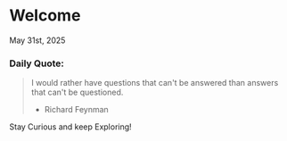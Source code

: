 # Welcome

May 31st, 2025

### Daily Quote:
> I would rather have questions that can't be answered than answers that can't be questioned.
> 	- Richard Feynman

Stay Curious and keep Exploring!
